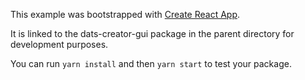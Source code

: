 This example was bootstrapped with [Create React App](https://github.com/facebook/create-react-app).

It is linked to the dats-creator-gui package in the parent directory for development purposes.

You can run `yarn install` and then `yarn start` to test your package.

